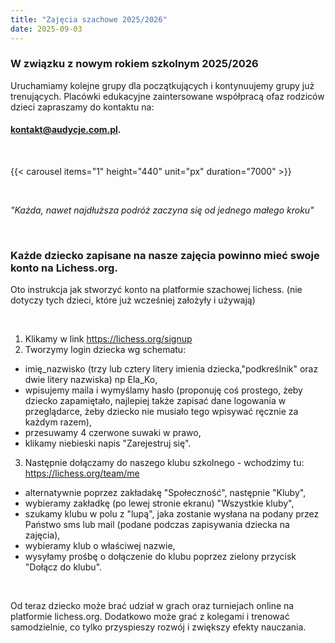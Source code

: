 ```yaml
---
title: "Zajęcia szachowe 2025/2026"
date: 2025-09-03
---
```

### W związku z nowym rokiem szkolnym 2025/2026
Uruchamiamy kolejne grupy dla początkujących i kontynuujemy grupy już trenujących. Placówki edukacyjne zaintersowane współpracą ofaz rodziców dzieci zapraszamy do kontaktu na: 

#### kontakt@audycje.com.pl.

<br>

{{< carousel items="1" height="440" unit="px" duration="7000" >}}

<br>

<i>"Każda, nawet najdłuższa podróż zaczyna się od jednego małego kroku"</i>

<br>

### Każde dziecko zapisane na nasze zajęcia powinno mieć swoje konto na Lichess.org.

Oto instrukcja jak stworzyć konto na platformie szachowej lichess. (nie dotyczy tych dzieci, które już wcześniej założyły i używają)

<br>

1. Klikamy w link https://lichess.org/signup
2. Tworzymy login dziecka wg schematu: 

- imię_nazwisko (trzy lub cztery litery imienia dziecka,"podkreślnik" oraz dwie litery nazwiska) np Ela_Ko,
- wpisujemy maila i wymyślamy hasło (proponuję coś prostego, żeby dziecko zapamiętało, najlepiej także zapisać dane logowania w przeglądarce, żeby dziecko nie musiało tego wpisywać ręcznie za każdym razem),
- przesuwamy 4 czerwone suwaki w prawo,
- klikamy niebieski napis "Zarejestruj się".

3. Następnie dołączamy do naszego klubu szkolnego - wchodzimy tu: https://lichess.org/team/me

- alternatywnie poprzez zakładakę "Społeczność", następnie "Kluby",
- wybieramy zakładkę (po lewej stronie ekranu) "Wszystkie kluby",
- szukamy klubu w polu z "lupą", jaka zostanie wysłana na podany przez Państwo sms lub mail (podane podczas zapisywania dziecka na zajęcia),
- wybieramy klub o właściwej nazwie,
- wysyłamy prośbę o dołączenie do klubu poprzez zielony przycisk "Dołącz do klubu".

<br>

Od teraz dziecko może brać udział w grach oraz turniejach online na platformie lichess.org. Dodatkowo może grać z kolegami i trenować samodzielnie, co tylko przyspieszy rozwój i zwiększy efekty nauczania.

